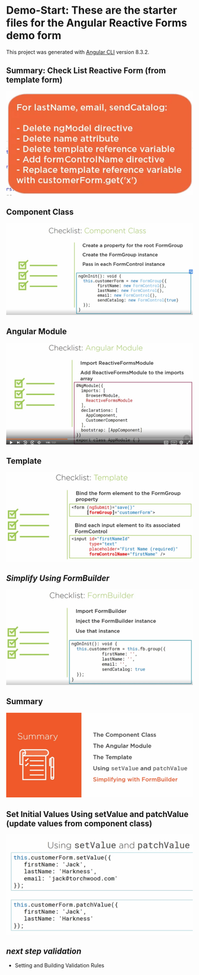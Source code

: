 # Demo-Start: These are the starter files for the Angular Reactive Forms demo form

This project was generated with [Angular CLI](https://github.com/angular/angular-cli) version 8.3.2.

## Summary: Check List Reactive Form (from template form)

![Check List Reactive Form](src/images/AngularReactiveFormChecks.jpg?raw=true)

## Component Class

![Check List Reactive Form](src/images/CheckListReactiveForms1.jpg?raw=true)

## Angular Module

![Check List Reactive Form](src/images/CheckListReactiveForms3.jpg?raw=true)

## Template

![Check List Reactive Form](src/images/CheckListReactiveForms4.jpg?raw=true)

## *Simplify Using FormBuilder*

![Check List Reactive Form](src/images/CheckListReactiveForms2.jpg?raw=true)

## Summary

![Check List Reactive Form](src/images/CheckListReactiveFormsSummary.jpg?raw=true)

## Set Initial Values Using setValue and patchValue (update values from component class)

![Check List Reactive Form](src/images/setValuepatchValue.jpg?raw=true)

## *next step validation*

* Setting and Building Validation Rules
